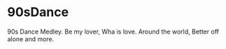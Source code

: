 # 90sDance
90s Dance Medley. Be my lover, Wha is love. Around the world, Better off alone and more. 
